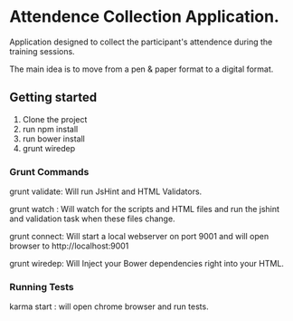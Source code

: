 # Attendence Collection Application.
Application designed to collect the participant's attendence during the training sessions. 

The main idea is to move from a pen & paper format to a digital format.

## Getting started

1. Clone the project
2. run npm install
3. run bower install
4. grunt wiredep	


### Grunt Commands
grunt validate: Will run JsHint and HTML Validators.

grunt watch : Will watch for the scripts and HTML files and run the jshint and validation task when these files change.

grunt connect: Will start a local webserver on port 9001 and will open browser to http://localhost:9001

grunt wiredep: Will Inject your Bower dependencies right into your HTML.

### Running Tests

karma start : will open chrome browser and run tests. 



